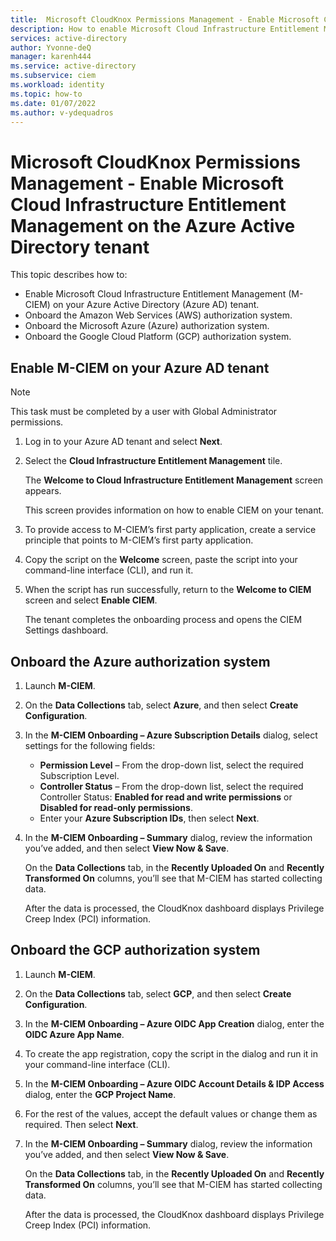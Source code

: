 ```yaml
---
title:  Microsoft CloudKnox Permissions Management - Enable Microsoft Cloud Infrastructure Entitlement Management on the Azure Active Directory tenant
description: How to enable Microsoft Cloud Infrastructure Entitlement Management (M-CIEM) on your Azure Active Directory (Azure AD) tenant.
services: active-directory
author: Yvonne-deQ
manager: karenh444
ms.service: active-directory
ms.subservice: ciem
ms.workload: identity
ms.topic: how-to
ms.date: 01/07/2022
ms.author: v-ydequadros
---
```


# Microsoft CloudKnox Permissions Management - Enable Microsoft Cloud Infrastructure Entitlement Management on the Azure Active Directory tenant

This topic describes how to:

- Enable Microsoft Cloud Infrastructure Entitlement Management (M-CIEM)  on your Azure Active Directory (Azure AD) tenant.
- Onboard the Amazon Web Services (AWS) authorization system.
- Onboard the Microsoft Azure (Azure) authorization system.
- Onboard the Google Cloud Platform (GCP) authorization system.

## Enable M-CIEM on your Azure AD tenant

> [!NOTE] 
> This task must be completed by a user with Global Administrator permissions.

1. Log in to your Azure AD tenant and select **Next**.
2. Select the **Cloud Infrastructure Entitlement Management** tile.

    The **Welcome to Cloud Infrastructure Entitlement Management** screen appears. 

    This screen provides information on how to enable CIEM on your tenant.

3. To provide access to M-CIEM’s first party application, create a service principle that points to M-CIEM’s first party application.
4. Copy the script on the **Welcome** screen, paste the script into your command-line interface (CLI), and run it.
5. When the script has run successfully, return to the **Welcome to CIEM** screen and select **Enable CIEM**.

    The tenant completes the onboarding process and opens the CIEM Settings dashboard.

<!---## Onboard the AWS authorization system--->

## Onboard the Azure authorization system

1. Launch **M-CIEM**.
2. On the **Data Collections** tab, select **Azure**, and then select **Create Configuration**.
3. In the **M-CIEM Onboarding – Azure Subscription Details** dialog, select settings for the following fields:

    - **Permission Level** – From the drop-down list, select the required Subscription Level.
    - **Controller Status** – From the drop-down list, select the required Controller Status:
**Enabled for read and write permissions** or **Disabled for read-only permissions**.
    - Enter your **Azure Subscription IDs**, then select **Next**.

4. In the **M-CIEM Onboarding – Summary** dialog, review the information you’ve added, and then select **View Now & Save**.

    On the **Data Collections** tab, in the **Recently Uploaded On** and **Recently Transformed On** columns, you’ll see that M-CIEM has started collecting data.

    After the data is processed, the CloudKnox dashboard displays Privilege Creep Index (PCI) information.


## Onboard the GCP authorization system

1. Launch **M-CIEM**.
2. On the **Data Collections** tab, select **GCP**, and then select **Create Configuration**.
3. In the **M-CIEM Onboarding – Azure OIDC App Creation** dialog, enter the **OIDC Azure App Name**.
4. To create the app registration, copy the script in the dialog and run it in your command-line interface (CLI).
5. In the **M-CIEM Onboarding – Azure OIDC Account Details & IDP Access** dialog, enter the **GCP Project Name**.
6. For the rest of the values, accept the default values or change them as required. Then select **Next**.
7. In the **M-CIEM Onboarding – Summary** dialog, review the information you’ve added, and then select **View Now & Save**.

    On the **Data Collections** tab, in the **Recently Uploaded On** and **Recently Transformed On** columns, you’ll see that M-CIEM has started collecting data.

    After the data is processed, the CloudKnox dashboard displays Privilege Creep Index (PCI) information.










<!---## Next steps--->